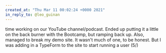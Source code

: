 ```yaml
---
created_at: "Thu Mar 11 00:02:24 +0000 2021"
in_reply_to: @leo_guinan
---
```


time working on our YouTube channel/podcast. Ended up putting it a little on the back burner with the Bootcamp, but ramping back up. Also, managed to break my demo site. It wasn't much of one, to be honest. But I was adding in a TypeForm to the site to start running a user (5/)